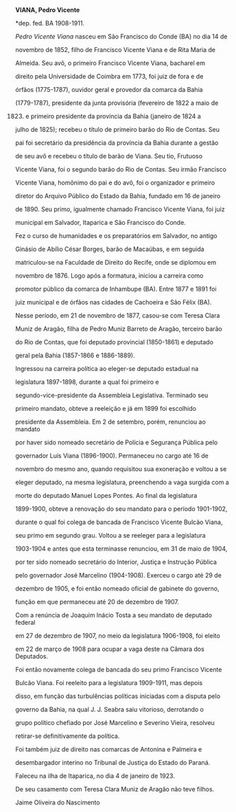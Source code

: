 **VIANA, Pedro Vicente**



\*dep. fed. BA 1908-1911.



*Pedro Vicente Viana* nasceu em São Francisco do Conde (BA) no dia 14 de

novembro de 1852, filho de Francisco Vicente Viana e de Rita Maria de

Almeida. Seu avô, o primeiro Francisco Vicente Viana, bacharel em

direito pela Universidade de Coimbra em 1773, foi juiz de fora e de

órfãos (1775-1787), ouvidor geral e provedor da comarca da Bahia

(1779-1787), presidente da junta provisória (fevereiro de 1822 a maio de

1823) e primeiro presidente da província da Bahia (janeiro de 1824 a

julho de 1825); recebeu o título de primeiro barão do Rio de Contas. Seu

pai foi secretário da presidência da província da Bahia durante a gestão

de seu avô e recebeu o título de barão de Viana. Seu tio, Frutuoso

Vicente Viana, foi o segundo barão do Rio de Contas. Seu irmão Francisco

Vicente Viana, homônimo do pai e do avô, foi o organizador e primeiro

diretor do Arquivo Público do Estado da Bahia, fundado em 16 de janeiro

de 1890. Seu primo, igualmente chamado Francisco Vicente Viana, foi juiz

municipal em Salvador, Itaparica e São Francisco do Conde.



Fez o curso de humanidades e os preparatórios em Salvador, no antigo

Ginásio de Abílio César Borges, barão de Macaúbas, e em seguida

matriculou-se na Faculdade de Direito do Recife, onde se diplomou em

novembro de 1876. Logo após a formatura, iniciou a carreira como

promotor público da comarca de Inhambupe (BA). Entre 1877 e 1891 foi

juiz municipal e de órfãos nas cidades de Cachoeira e São Félix (BA).

Nesse período, em 21 de novembro de 1877, casou-se com Teresa Clara

Muniz de Aragão, filha de Pedro Muniz Barreto de Aragão, terceiro barão

do Rio de Contas, que foi deputado provincial (1850-1861) e deputado

geral pela Bahia (1857-1866 e 1886-1889).



Ingressou na carreira política ao eleger-se deputado estadual na

legislatura 1897-1898, durante a qual foi primeiro e

segundo-vice-presidente da Assembleia Legislativa. Terminado seu

primeiro mandato, obteve a reeleição e já em 1899 foi escolhido

presidente da Assembleia. Em 2 de setembro, porém, renunciou ao mandato

por haver sido nomeado secretário de Polícia e Segurança Pública pelo

governador Luís Viana (1896-1900). Permaneceu no cargo até 16 de

novembro do mesmo ano, quando requisitou sua exoneração e voltou a se

eleger deputado, na mesma legislatura, preenchendo a vaga surgida com a

morte do deputado Manuel Lopes Pontes. Ao final da legislatura

1899-1900, obteve a renovação do seu mandato para o período 1901-1902,

durante o qual foi colega de bancada de Francisco Vicente Bulcão Viana,

seu primo em segundo grau. Voltou a se reeleger para a legislatura

1903-1904 e antes que esta terminasse renunciou, em 31 de maio de 1904,

por ter sido nomeado secretário do Interior, Justiça e Instrução Pública

pelo governador José Marcelino (1904-1908). Exerceu o cargo até 29 de

dezembro de 1905, e foi então nomeado oficial de gabinete do governo,

função em que permaneceu até 20 de dezembro de 1907.



Com a renúncia de Joaquim Inácio Tosta a seu mandato de deputado federal

em 27 de dezembro de 1907, no meio da legislatura 1906-1908, foi eleito

em 22 de março de 1908 para ocupar a vaga deste na Câmara dos Deputados.

Foi então novamente colega de bancada do seu primo Francisco Vicente

Bulcão Viana. Foi reeleito para a legislatura 1909-1911, mas depois

disso, em função das turbulências políticas iniciadas com a disputa pelo

governo da Bahia, na qual J. J. Seabra saiu vitorioso, derrotando o

grupo político chefiado por José Marcelino e Severino Vieira, resolveu

retirar-se definitivamente da política.



Foi também juiz de direito nas comarcas de Antonina e Palmeira e

desembargador interino no Tribunal de Justiça do Estado do Paraná.



Faleceu na ilha de Itaparica, no dia 4 de janeiro de 1923.



De seu casamento com Teresa Clara Muniz de Aragão não teve filhos.



Jaime Oliveira do Nascimento



